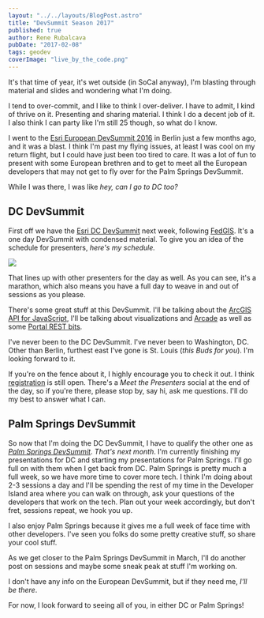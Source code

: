```yaml
---
layout: "../../layouts/BlogPost.astro"
title: "DevSummit Season 2017"
published: true
author: Rene Rubalcava
pubDate: "2017-02-08"
tags: geodev
coverImage: "live_by_the_code.png"
---
```


It's that time of year, it's wet outside (in SoCal anyway), I'm blasting through material and slides and wondering what I'm doing.

I tend to over-commit, and I like to think I over-deliver. I have to admit, I kind of thrive on it. Presenting and sharing material. I think I do a decent job of it. I also think I can party like I'm still 25 though, so what do I know.

I went to the [Esri European DevSummit 2016](https://odoe.net/blog/esri-european-devsummit-2016/) in Berlin just a few months ago, and it was a blast. I think I'm past my flying issues, at least I was cool on my return flight, but I could have just been too tired to care. It was a lot of fun to present with some European brethren and to get to meet all the European developers that may not get to fly over for the Palm Springs DevSummit.

While I was there, I was like _hey, can I go to DC too?_

## DC DevSummit

First off we have the [Esri DC DevSummit](http://www.esri.com/events/devsummit-dc) next week, following [FedGIS](http://www.esri.com/events/federal). It's a one day DevSummit with condensed material. To give you an idea of the schedule for presenters, _here's my schedule._

[![](images/dc-devsummit-2017-schedule.png)](http://www.esri.com/events/devsummit-dc/agenda)

That lines up with other presenters for the day as well. As you can see, it's a marathon, which also means you have a full day to weave in and out of sessions as you please.

There's some great stuff at this DevSummit. I'll be talking about the [ArcGIS API for JavaScript](https://developers.arcgis.com/javascript/), I'll be talking about visualizations and [Arcade](https://developers.arcgis.com/arcade/) as well as some [Portal REST bits](http://server.arcgis.com/en/portal/latest/administer/linux/scripting-with-the-arcgis-rest-api.htm).

I've never been to the DC DevSummit. I've never been to Washington, DC. Other than Berlin, furthest east I've gone is St. Louis (_this Buds for you_). I'm looking forward to it.

If you're on the fence about it, I highly encourage you to check it out. I think [registration](http://www.esri.com/events/devsummit-dc/registration) is still open. There's a _Meet the Presenters_ social at the end of the day, so if you're there, please stop by, say hi, ask me questions. I'll do my best to answer what I can.

## Palm Springs DevSummit

So now that I'm doing the DC DevSummit, I have to qualify the other one as [_Palm Springs DevSummit_](http://www.esri.com/events/devsummit). _That's next month_. I'm currently finishing my presentations for DC and starting my presentations for Palm Springs. I'll go full on with them when I get back from DC. Palm Springs is pretty much a full week, so we have more time to cover more tech. I think I'm doing about 2-3 sessions a day and I'll be spending the rest of my time in the Developer Island area where you can walk on through, ask your questions of the developers that work on the tech. Plan out your week accordingly, but don't fret, sessions repeat, we hook you up.

I also enjoy Palm Springs because it gives me a full week of face time with other developers. I've seen you folks do some pretty creative stuff, so share your cool stuff.

As we get closer to the Palm Springs DevSummit in March, I'll do another post on sessions and maybe some sneak peak at stuff I'm working on.

I don't have any info on the European DevSummit, but if they need me, _I'll be there_.

For now, I look forward to seeing all of you, in either DC or Palm Springs!
